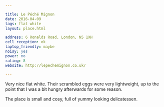 ```yaml
---

title: Le Péché Mignon
date: 2016-04-09
tags: flat white
layout: place.html

address: 6 Ronalds Road, London, N5 1XH
cell_reception: ok
laptop_friendly: maybe
noisy: yes
power: no
rating: 8
website: http://lepechemignon.co.uk/

---
```


Very nice flat white. Their scrambled eggs were very lightweight, up to the point that I was a bit hungry afterwards for some reason.

The place is small and cosy, full of yummy looking delicatessen.
